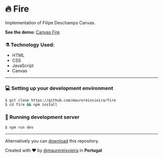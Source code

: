 # 🔥 Fire

Implementation of Filipe Deschamps Canvas.

**See the demo:** [Canvas Fire](https://mauroreisvieira.github.io/fire/)

### ⚗️ Technology Used:
   - HTML
   - CSS
   - JavaScript
   - Canvas

   ___

### 💻 Setting up your development environment

```bash
$ git clone https://github.com/mauroreisvieira/fire
$ cd fire && npm install
```

### 🏃 Running development server

```bash
$ npm run dev
```

___

Alternatively you can [download](https://codeload.github.com/mauroreisvieira/fire/zip/master) this repository.

Created with ♥️ by [@mauroreisvieira](https://twitter.com/mauroreisvieira) in **Portugal**
